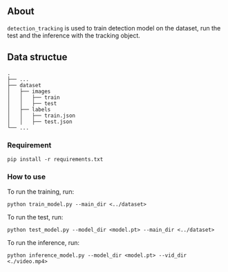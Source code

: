 ## About

`detection_tracking` is used to train detection model on the dataset, run the test and the inference with the tracking object.

## Data structue

    .
    ├── ...
    ├── dataset                    
    │   ├── images
    │   │   ├── train
    │   │   ├── test    
    │   ├── labels
    │   │   ├── train.json
    │   │   ├── test.json       
    └── ...

### Requirement

```pip install -r requirements.txt``` 

### How to use

To run the training, run: 
``` 
python train_model.py --main_dir <../dataset>
```

To run the test, run:

```
python test_model.py --model_dir <model.pt> --main_dir <../dataset>
```

To run the inference, run:

```
python inference_model.py --model_dir <model.pt> --vid_dir <./video.mp4>
```